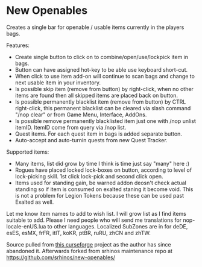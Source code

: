 # New Openables

Creates a single bar for openable / usable items currently in the players bags.

Features: 

 - Create single button to click on to combine/open/use/lockpick item in bags.
 - Button can have assigned hot-key to be able use keyboard short-cut.
 - When click to use item add-on will continue to scan bags and change to next usable item in your inventory.
 - Is possible skip item (remove from button) by right-click, when no other items are found then all skipped items are placed back on button.
 - Is possible permanently blacklist item (remove from button) by CTRL right-click, this permanent blacklist can be cleared via slash command "/nop clear" or from Game Menu, Interface, AddOns.
 - Is possible remove permanently blacklisted item just one with /nop unlist itemID. ItemID come from query via /nop list.
 - Quest items. For each quest item in bags is added separate button.
 - Auto-accept and auto-turnin quests from new Quest Tracker.

Supported items: 

 - Many items, list did grow by time I think is time just say "many" here :)
 - Rogues have placed locked lock-boxes on button, according to level of lock-picking skill. 1st click lock-pick and second click open.
 - Items used for standing gain, be warned addon deosn't check actual standing so if item is consumed on exalted staning it become void. This is not a problem for Legion Tokens because these can be used past Exalted as well.

Let me know item names to add to wish list. I will grow list as I find items suitable to add. Please I need people who will send me translations for nop-locale-enUS.lua to other languages. Localized SubZones are in for deDE, esES, esMX, frFR, itIT, koKR, ptBR, ruRU, zhCN and zhTW.

Source pulled from [this curseforge](https://www.curseforge.com/wow/addons/new-openables) project as the author has since abandoned it.
Afterwards forked from srhinos maintenance repo at https://github.com/srhinos/new-openables/